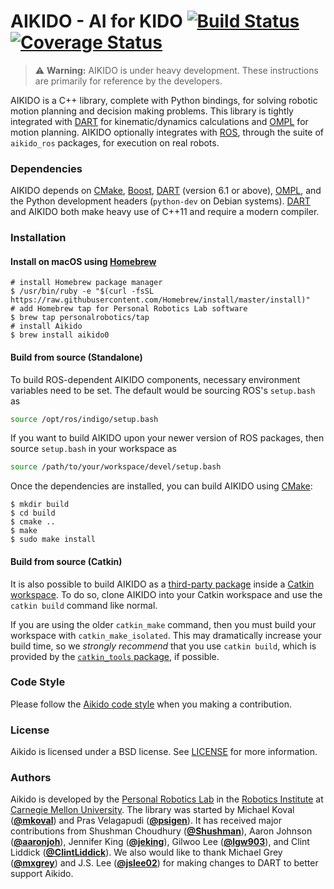 # AIKIDO - AI for KIDO [![Build Status](https://travis-ci.org/personalrobotics/aikido.svg?branch=master)](https://travis-ci.org/personalrobotics/aikido) [![Coverage Status](https://coveralls.io/repos/github/personalrobotics/aikido/badge.svg?branch=master)](https://coveralls.io/github/personalrobotics/aikido?branch=master)

> :warning: **Warning:** AIKIDO is under heavy development. These instructions are
> primarily for reference by the developers.

AIKIDO is a C++ library, complete with Python bindings, for solving robotic motion
planning and decision making problems. This library is tightly integrated with
[DART] for kinematic/dynamics calculations and [OMPL] for motion planning. AIKIDO
optionally integrates with [ROS], through the suite of `aikido_ros` packages, for
execution on real robots.

### Dependencies
AIKIDO depends on [CMake], [Boost], [DART] \(version 6.1 or above), [OMPL], and the
Python development headers (`python-dev` on Debian systems). [DART] and AIKIDO both
make heavy use of C++11 and require a modern compiler.

### Installation

#### Install on macOS using [Homebrew]
```shell
# install Homebrew package manager
$ /usr/bin/ruby -e "$(curl -fsSL https://raw.githubusercontent.com/Homebrew/install/master/install)"
# add Homebrew tap for Personal Robotics Lab software
$ brew tap personalrobotics/tap
# install Aikido
$ brew install aikido0
```

#### Build from source (Standalone)
To build ROS-dependent AIKIDO components, necessary environment variables need to be set. The default would be sourcing ROS's `setup.bash` as
```bash
source /opt/ros/indigo/setup.bash
```
If you want to build AIKIDO upon your newer version of ROS packages, then source `setup.bash` in your workspace as
```bash
source /path/to/your/workspace/devel/setup.bash
```

Once the dependencies are installed, you can build AIKIDO using [CMake]:
```shell
$ mkdir build
$ cd build
$ cmake ..
$ make
$ sudo make install
```

#### Build from source (Catkin)
It is also possible to build AIKIDO as a [third-party package][REP-136] inside a
[Catkin workspace][Catkin Workspaces]. To do so, clone AIKIDO into your Catkin
workspace and use the `catkin build` command like normal.

If you are using the older `catkin_make` command, then you must build your workspace
with `catkin_make_isolated`. This may dramatically increase your build time, so we
*strongly recommend* that you use `catkin build`, which is provided by the
[`catkin_tools` package][Catkin Tools], if possible.

### Code Style
Please follow the [Aikido code style](https://github.com/personalrobotics/aikido/blob/master/STYLE.md) when you making a contribution.

### License
Aikido is licensed under a BSD license. See [LICENSE](./LICENSE) for more
information.

### Authors
Aikido is developed by the
[Personal Robotics Lab](https://personalrobotics.ri.cmu.edu/) in the
[Robotics Institute](http://ri.cmu.edu/) at
[Carnegie Mellon University](http://www.cmu.edu/). The library was started by 
Michael Koval ([**@mkoval**](https://github.com/mkoval))
and Pras Velagapudi ([**@psigen**](https://github.com/psigen)). It has received
major contributions from
Shushman Choudhury ([**@Shushman**](https://github.com/Shushman)),
Aaron Johnson ([**@aaronjoh**](https://github.com/aaronjoh)),
Jennifer King ([**@jeking**](https://github.com/jeking04)),
Gilwoo Lee ([**@lgw903**](https://github.com/lgw903)),
and Clint Liddick ([**@ClintLiddick**](https://github.com/ClintLiddick)). We
also would like to thank
Michael Grey ([**@mxgrey**](https://github.com/mxgrey))
and J.S. Lee ([**@jslee02**](https://github.com/jslee02))
for making changes to DART to better support Aikido.


[DART]: http://dartsim.github.io/
[OMPL]: http://ompl.kavrakilab.org/
[ROS]: http://ros.org/
[CMake]: http://www.cmake.org/
[Boost]: http://www.boost.org/
[REP-136]: http://www.ros.org/reps/rep-0136.html
[Catkin Workspaces]: http://wiki.ros.org/catkin/workspaces
[Catkin Tools]: http://catkin-tools.readthedocs.org/en/latest/
[Homebrew]: https://brew.sh/
